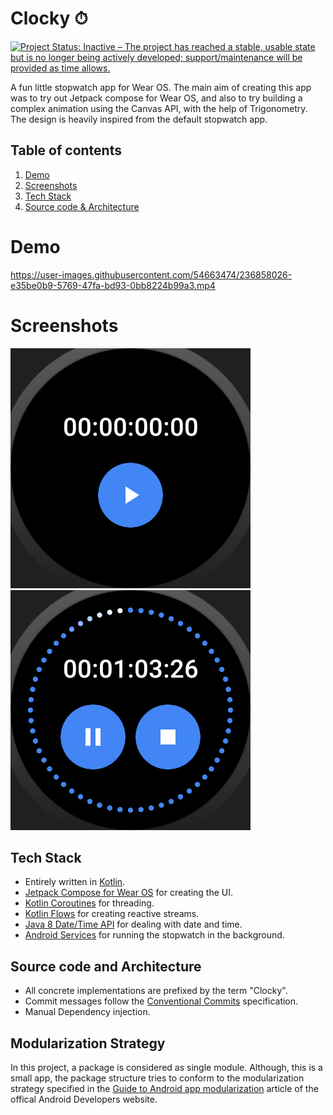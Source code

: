 # Clocky ⏱ 
[![Project Status: Inactive – The project has reached a stable, usable state but is no longer being actively developed; support/maintenance will be provided as time allows.](https://www.repostatus.org/badges/latest/inactive.svg)](https://www.repostatus.org/#inactive)

A fun little stopwatch app for Wear OS. The main aim of creating this app was to try out Jetpack compose for Wear OS, and also to try building a
complex animation using the Canvas API, with the help of Trigonometry. The design is heavily inspired from the default stopwatch app. 

## Table of contents
1. [Demo](#demo)
2. [Screenshots](#screenshots)
3. [Tech Stack](#tech-stack)
4. [Source code & Architecture](#source-code-and-architecture)

# Demo
https://user-images.githubusercontent.com/54663474/236858026-e35be0b9-5769-47fa-bd93-0bb8224b99a3.mp4

# Screenshots
![screenshot_of_stopwatch_in_reset_state](screenshots/reset.png) &nbsp; &nbsp; ![screenshot_of_stopwatch_in_running_state](screenshots/running.png)

## Tech Stack
- Entirely written in [Kotlin](https://kotlinlang.org/).
- [Jetpack Compose for Wear OS](https://developer.android.com/training/wearables/compose) for creating the UI.
- [Kotlin Coroutines](https://kotlinlang.org/docs/reference/coroutines/coroutines-guide.html) for threading.
- [Kotlin Flows](https://developer.android.com/kotlin/flow) for creating reactive streams.
- [Java 8 Date/Time API](https://www.oracle.com/technical-resources/articles/java/jf14-date-time.html) for dealing with date and time.
- [Android Services](https://developer.android.com/guide/components/services) for running the stopwatch in the background.

## Source code and Architecture
- All concrete implementations are prefixed by the term "Clocky".
- Commit messages follow the [Conventional Commits](https://www.conventionalcommits.org/en/v1.0.0/) specification.
- Manual Dependency injection.

## Modularization Strategy
In this project, a package is considered as single module. Although, this is a small app, the package structure tries to conform to the modularization strategy specified in the 
[Guide to Android app modularization](https://developer.android.com/topic/modularization) article of the offical Android Developers website.
